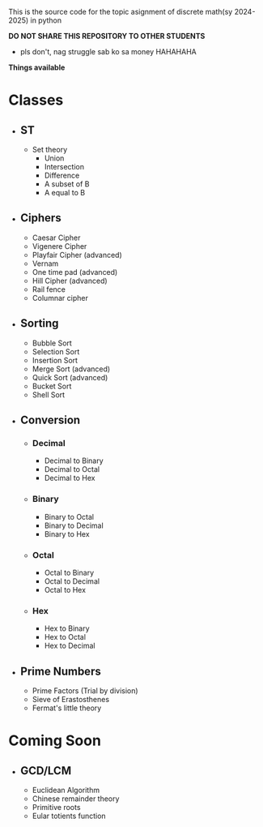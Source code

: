 This is the source code for the topic asignment of discrete math(sy 2024-2025) in python

**DO NOT SHARE THIS REPOSITORY TO OTHER STUDENTS**
- pls don't, nag struggle sab ko sa money HAHAHAHA

**Things available**
# Classes
- ## ST
  - Set theory
    - Union
    - Intersection
    - Difference
    - A subset of B
    - A equal to B

- ## Ciphers
  - Caesar Cipher
  - Vigenere Cipher 
  - Playfair Cipher (advanced)
  - Vernam
  - One time pad (advanced)
  - Hill Cipher (advanced)
  - Rail fence
  - Columnar cipher

- ## Sorting
  - Bubble Sort
  - Selection Sort
  - Insertion Sort
  - Merge Sort (advanced)
  - Quick Sort (advanced)
  - Bucket Sort
  - Shell Sort

- ## Conversion
  - ### Decimal
    - Decimal to Binary
    - Decimal to Octal
    - Decimal to Hex
  - ### Binary
    - Binary to Octal
    - Binary to Decimal
    - Binary to Hex
  - ### Octal
    - Octal to Binary
    - Octal to Decimal
    - Octal to Hex
  - ### Hex
    - Hex to Binary
    - Hex to Octal
    - Hex to Decimal

- ## Prime Numbers
  - Prime Factors (Trial by division)
  - Sieve of Erastosthenes
  - Fermat's little theory

# Coming Soon

- ## GCD/LCM
  - Euclidean Algorithm 
  - Chinese remainder theory
  - Primitive roots 
  - Eular totients function


<!-- - ## Sorting -->

<!-- - ## Ciphers  -->